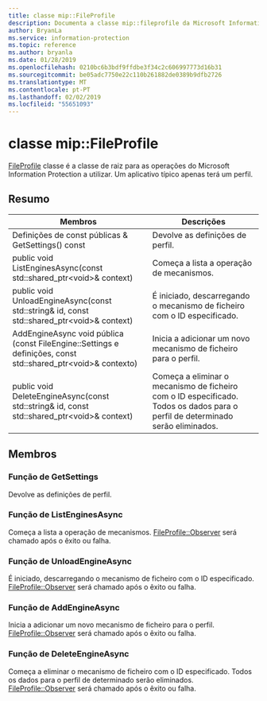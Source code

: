 ```yaml
---
title: classe mip::FileProfile
description: Documenta a classe mip::fileprofile da Microsoft Information Protection (MIP) SDK.
author: BryanLa
ms.service: information-protection
ms.topic: reference
ms.author: bryanla
ms.date: 01/28/2019
ms.openlocfilehash: 0210bc6b3bdf9ffdbe3f34c2c606997773d16b31
ms.sourcegitcommit: be05adc7750e22c110b261882de0389b9dfb2726
ms.translationtype: MT
ms.contentlocale: pt-PT
ms.lasthandoff: 02/02/2019
ms.locfileid: "55651093"
---
```

# <a name="class-mipfileprofile"></a>classe mip::FileProfile 
[FileProfile](class_mip_fileprofile.md) classe é a classe de raiz para as operações do Microsoft Information Protection a utilizar.
Um aplicativo típico apenas terá um perfil.
  
## <a name="summary"></a>Resumo
 Membros                        | Descrições                                
--------------------------------|---------------------------------------------
Definições de const públicas & GetSettings() const  |  Devolve as definições de perfil.
public void ListEnginesAsync(const std::shared_ptr\<void\>& context)  |  Começa a lista a operação de mecanismos.
public void UnloadEngineAsync(const std::string& id, const std::shared_ptr\<void\>& context)  |  É iniciado, descarregando o mecanismo de ficheiro com o ID especificado.
AddEngineAsync void pública (const FileEngine::Settings e definições, const std::shared_ptr\<void\>& contexto)  |  Inicia a adicionar um novo mecanismo de ficheiro para o perfil.
public void DeleteEngineAsync(const std::string& id, const std::shared_ptr\<void\>& context)  |  Começa a eliminar o mecanismo de ficheiro com o ID especificado. Todos os dados para o perfil de determinado serão eliminados.
  
## <a name="members"></a>Membros
  
### <a name="getsettings-function"></a>Função de GetSettings
Devolve as definições de perfil.
  
### <a name="listenginesasync-function"></a>Função de ListEnginesAsync
Começa a lista a operação de mecanismos.
[FileProfile::Observer](class_mip_fileprofile_observer.md) será chamado após o êxito ou falha.
  
### <a name="unloadengineasync-function"></a>Função de UnloadEngineAsync
É iniciado, descarregando o mecanismo de ficheiro com o ID especificado.
[FileProfile::Observer](class_mip_fileprofile_observer.md) será chamado após o êxito ou falha.
  
### <a name="addengineasync-function"></a>Função de AddEngineAsync
Inicia a adicionar um novo mecanismo de ficheiro para o perfil.
[FileProfile::Observer](class_mip_fileprofile_observer.md) será chamado após o êxito ou falha.
  
### <a name="deleteengineasync-function"></a>Função de DeleteEngineAsync
Começa a eliminar o mecanismo de ficheiro com o ID especificado. Todos os dados para o perfil de determinado serão eliminados.
[FileProfile::Observer](class_mip_fileprofile_observer.md) será chamado após o êxito ou falha.